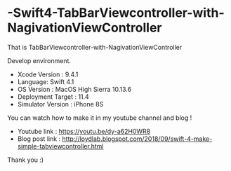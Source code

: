 # -Swift4-TabBarViewcontroller-with-NagivationViewController

That is TabBarViewcontroller-with-NagivationViewController

Develop environment.

- Xcode Version : 9.4.1
- Language: Swift 4.1
- OS Version : MacOS High Sierra 10.13.6
- Deployment Target : 11.4
- Simulator Version : iPhone 8S

You can watch how to make it in my youtube channel and blog !

- Youtube link : https://youtu.be/dy-a62H0WR8
- Blog post link : http://loydlab.blogspot.com/2018/09/swift-4-make-simple-tabviewcontroller.html

Thank you :)
